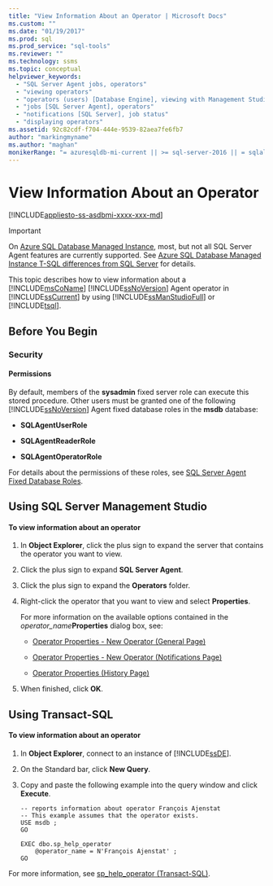 ```yaml
---
title: "View Information About an Operator | Microsoft Docs"
ms.custom: ""
ms.date: "01/19/2017"
ms.prod: sql
ms.prod_service: "sql-tools"
ms.reviewer: ""
ms.technology: ssms
ms.topic: conceptual
helpviewer_keywords: 
  - "SQL Server Agent jobs, operators"
  - "viewing operators"
  - "operators (users) [Database Engine], viewing with Management Studio"
  - "jobs [SQL Server Agent], operators"
  - "notifications [SQL Server], job status"
  - "displaying operators"
ms.assetid: 92c82cdf-f704-444e-9539-82aea7fe6fb7
author: "markingmyname"
ms.author: "maghan"
monikerRange: "= azuresqldb-mi-current || >= sql-server-2016 || = sqlallproducts-allversions"
---
```

# View Information About an Operator
[!INCLUDE[appliesto-ss-asdbmi-xxxx-xxx-md](../../includes/appliesto-ss-asdbmi-xxxx-xxx-md.md)]

> [!IMPORTANT]  
> On [Azure SQL Database Managed Instance](https://docs.microsoft.com/azure/sql-database/sql-database-managed-instance), most, but not all SQL Server Agent features are currently supported. See [Azure SQL Database Managed Instance T-SQL differences from SQL Server](https://docs.microsoft.com/azure/sql-database/sql-database-managed-instance-transact-sql-information#sql-server-agent) for details.

This topic describes how to view information about a [!INCLUDE[msCoName](../../includes/msconame_md.md)] [!INCLUDE[ssNoVersion](../../includes/ssnoversion-md.md)] Agent operator in [!INCLUDE[ssCurrent](../../includes/sscurrent-md.md)] by using [!INCLUDE[ssManStudioFull](../../includes/ssmanstudiofull-md.md)] or [!INCLUDE[tsql](../../includes/tsql-md.md)].  
  
## <a name="BeforeYouBegin"></a>Before You Begin  
  
### <a name="Security"></a>Security  
  
#### <a name="Permissions"></a>Permissions  
By default, members of the **sysadmin** fixed server role can execute this stored procedure. Other users must be granted one of the following [!INCLUDE[ssNoVersion](../../includes/ssnoversion-md.md)] Agent fixed database roles in the **msdb** database:  
  
-   **SQLAgentUserRole**  
  
-   **SQLAgentReaderRole**  
  
-   **SQLAgentOperatorRole**  
  
For details about the permissions of these roles, see [SQL Server Agent Fixed Database Roles](../../ssms/agent/sql-server-agent-fixed-database-roles.md).  
  
## <a name="SSMSProcedure"></a>Using SQL Server Management Studio  
  
#### To view information about an operator  
  
1.  In **Object Explorer**, click the plus sign to expand the server that contains the operator you want to view.  
  
2.  Click the plus sign to expand **SQL Server Agent**.  
  
3.  Click the plus sign to expand the **Operators** folder.  
  
4.  Right-click the operator that you want to view and select **Properties**.  
  
    For more information on the available options contained in the _operator_name_**Properties** dialog box, see:  
  
    -   [Operator Properties - New Operator &#40;General Page&#41;](../../ssms/agent/operator-properties-new-operator-general-page.md)  
  
    -   [Operator Properties - New Operator &#40;Notifications Page&#41;](../../ssms/agent/operator-properties-new-operator-notifications-page.md)  
  
    -   [Operator Properties &#40;History Page&#41;](../../ssms/agent/operator-properties-history-page.md)  
  
5.  When finished, click **OK**.  
  
## <a name="TsqlProcedure"></a>Using Transact-SQL  
  
#### To view information about an operator  
  
1.  In **Object Explorer**, connect to an instance of [!INCLUDE[ssDE](../../includes/ssde_md.md)].  
  
2.  On the Standard bar, click **New Query**.  
  
3.  Copy and paste the following example into the query window and click **Execute**.  
  
    ```  
    -- reports information about operator François Ajenstat   
    -- This example assumes that the operator exists.  
    USE msdb ;  
    GO  
  
    EXEC dbo.sp_help_operator  
        @operator_name = N'François Ajenstat' ;  
    GO  
    ```  
  
For more information, see [sp_help_operator (Transact-SQL)](https://msdn.microsoft.com/caedc43d-44b8-415a-897e-92923f6de3b8).  
  
